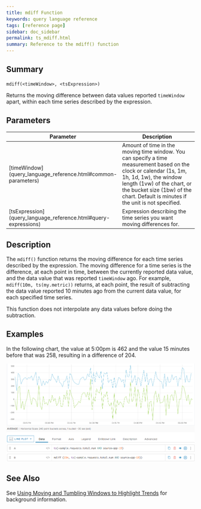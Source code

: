 ```yaml
---
title: mdiff Function
keywords: query language reference
tags: [reference page]
sidebar: doc_sidebar
permalink: ts_mdiff.html
summary: Reference to the mdiff() function
---
```


## Summary

```
mdiff(<timeWindow>, <tsExpression>)
```
Returns the moving difference between data values reported `timeWindow` apart, within each time series described by the expression.

## Parameters

<table>
<tbody>
<thead>
<tr><th width="20%">Parameter</th><th width="80%">Description</th></tr>
</thead>
<tr>
<td markdown="span">[timeWindow](query_language_reference.html#common-parameters)</td>
<td>Amount of time in the moving time window. You can specify a time measurement based on the clock or calendar (1s, 1m, 1h, 1d, 1w), the window length (1vw) of the chart, or the bucket size (1bw) of the chart. Default is minutes if the unit is not specified.</td></tr>
<tr>
<td markdown="span"> [tsExpression](query_language_reference.html#query-expressions)</td>
<td>Expression describing the time series you want moving differences for.  </td></tr>
</tbody>
</table>

## Description

The `mdiff()` function returns the moving difference for each time series described by the expression.
The moving difference for a time series is the difference, at each point in time, between the currently reported data value, and the data value that was reported `timeWindow` ago. For example, `mdiff(10m, ts(my.metric))` returns, at each point, the result of subtracting the data value reported 10 minutes ago from the current data value, for each specified time series.

This function does not interpolate any data values before doing the subtraction.
 

## Examples

In the following chart, the value at 5:00pm is 462 and the value 15 minutes before that was 258, resulting in a difference of 204.

![ts mdiff](images/ts_mdiff.png)

## See Also

See [Using Moving and Tumbling Windows to Highlight Trends](query_language_windows_trends.html) for background information. 
